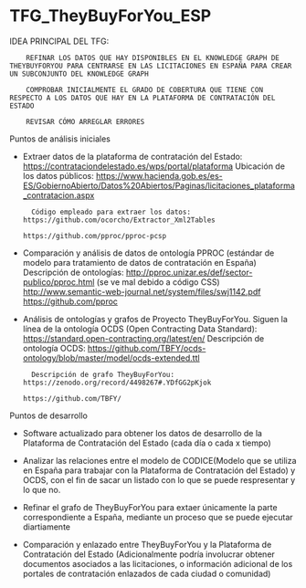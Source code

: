 # TFG_TheyBuyForYou_ESP

IDEA PRINCIPAL DEL TFG: 
		
		REFINAR LOS DATOS QUE HAY DISPONIBLES EN EL KNOWLEDGE GRAPH DE THEYBUYFORYOU PARA CENTRARSE EN LAS LICITACIONES EN ESPAÑA PARA CREAR UN SUBCONJUNTO DEL KNOWLEDGE GRAPH

		COMPROBAR INICIALMENTE EL GRADO DE COBERTURA QUE TIENE CON RESPECTO A LOS DATOS QUE HAY EN LA PLATAFORMA DE CONTRATACIÓN DEL ESTADO

		REVISAR CÓMO ARREGLAR ERRORES
    

Puntos de análisis iniciales

- Extraer datos de la plataforma de contratación del Estado: https://contrataciondelestado.es/wps/portal/plataforma 
		Ubicación de los datos públicos: 		    	https://www.hacienda.gob.es/es-ES/GobiernoAbierto/Datos%20Abiertos/Paginas/licitaciones_plataforma_contratacion.aspx

		Código empleado para extraer los datos: 	https://github.com/ocorcho/Extractor_Xml2Tables
													                    https://github.com/pproc/pproc-pcsp

- Comparación y análisis de datos de ontología PPROC (estándar de modelo para tratamiento de datos de contratación en España)
		Descripción de ontologías:					      http://pproc.unizar.es/def/sector-publico/pproc.html (se ve mal debido a código CSS)
													                    http://www.semantic-web-journal.net/system/files/swj1142.pdf		
													                    https://github.com/pproc	

- Análisis de ontologías y grafos de Proyecto TheyBuyForYou. Siguen la línea de la ontología OCDS (Open Contracting Data Standard): 
  https://standard.open-contracting.org/latest/en/
		Descripción de ontología OCDS: 			    	https://github.com/TBFY/ocds-ontology/blob/master/model/ocds-extended.ttl

		Descripción de grafo TheyBuyForYou: 	  	https://zenodo.org/record/4498267#.YDfGG2pKjok
													                    https://github.com/TBFY/

Puntos de desarrollo

- Software actualizado para obtener los datos de desarrollo de la Plataforma de Contratación del Estado (cada día o cada x tiempo)

- Analizar las relaciones entre el modelo de CODICE(Modelo que se utiliza en España para trabajar con la Plataforma de Contratación del Estado) y OCDS, con el fin de sacar un listado con lo que se puede respresentar y lo que no.

- Refinar el grafo de TheyBuyForYou para extaer únicamente la parte correspondiente a España, mediante un proceso que se puede ejecutar diartiamente

- Comparación y enlazado entre TheyBuyForYou y la Plataforma de Contratación del Estado (Adicionalmente podría involucrar obtener documentos asociados a las licitaciones, o información adicional de los portales de contratación enlazados de cada ciudad o comunidad)                                              
